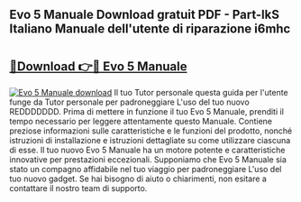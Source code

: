 ## Evo 5 Manuale Download gratuit PDF - Part-lkS Italiano Manuale dell'utente di riparazione i6mhc

# <h2><a href="http://df9mrt5.blite.top/?on=Evo+5+Manuale">🔗Download 👉🔴 Evo 5 Manuale</a></h2>

[![Evo 5 Manuale download](https://i.imgur.com/lujVjoI.png)](http://df9mrt5.blite.top/?on=Evo+5+Manuale)
Il tuo Tutor personale questa guida per l'utente funge da Tutor personale per padroneggiare L'uso del tuo nuovo REDDDDDDD. Prima di mettere in funzione il tuo Evo 5 Manuale, prenditi il tempo necessario per leggere attentamente questo Manuale. Contiene preziose informazioni sulle caratteristiche e le funzioni del prodotto, nonché istruzioni di installazione e istruzioni dettagliate su come utilizzare ciascuna di esse. Il tuo nuovo Evo 5 Manuale ha un motore potente e caratteristiche innovative per prestazioni eccezionali. Supponiamo che Evo 5 Manuale sia stato un compagno affidabile nel tuo viaggio per padroneggiare L'uso del tuo nuovo gadget. Se hai bisogno di aiuto o chiarimenti, non esitare a contattare il nostro team di supporto.
